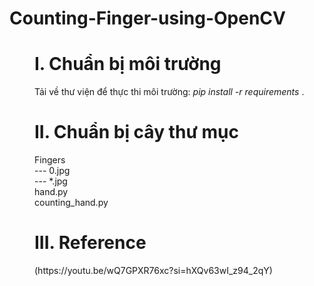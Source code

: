 # Counting-Finger-using-OpenCV
<dir>
  <h1>I. Chuẩn bị môi trường</h1>
  Tải về thư viện để thực thi môi trường: 
    <i>pip install -r requirements </i>.
</dir>
<dir>
  <h1>II. Chuẩn bị cây thư mục</h1>
  Fingers
    <br>--- 0.jpg
    <br>--- *.jpg
  <br>hand.py
  <br>counting_hand.py
</dir>
<dir>
  <h1>III. Reference</h1>
  (https://youtu.be/wQ7GPXR76xc?si=hXQv63wI_z94_2qY)
</dirdir>
